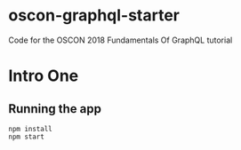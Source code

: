 # oscon-graphql-starter
Code for the OSCON 2018 Fundamentals Of GraphQL tutorial

# Intro One   

## Running the app

```npm install```    
```npm start```
